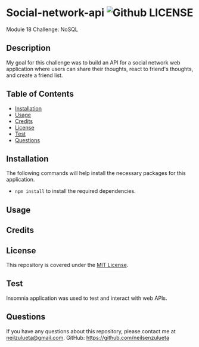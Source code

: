 # Social-network-api ![Github LICENSE](https://img.shields.io/badge/license-MIT-blue.svg)
Module 18 Challenge: NoSQL

## Description 

My goal for this challenge was to build an API for a social network web application where users can share their thoughts, react to friend's thoughts, and create a friend list.

## Table of Contents

  * [Installation](#installation)
  * [Usage](#usage)
  * [Credits](#credits)
  * [License](#license)
  * [Test](#test)
  * [Questions](#questions)

## Installation 

The following commands will help install the necessary packages for this application. 
* `npm install` to install the required dependencies. 

## Usage 

## Credits

## License 

This repository is covered under the [MIT License](https://opensource.org/licenses/MIT).

## Test

Insomnia application was used to test and interact with web APIs.

## Questions 

If you have any questions about this repository, please contact me at neilzulueta@gmail.com. GitHub: https://github.com/neilsenzulueta